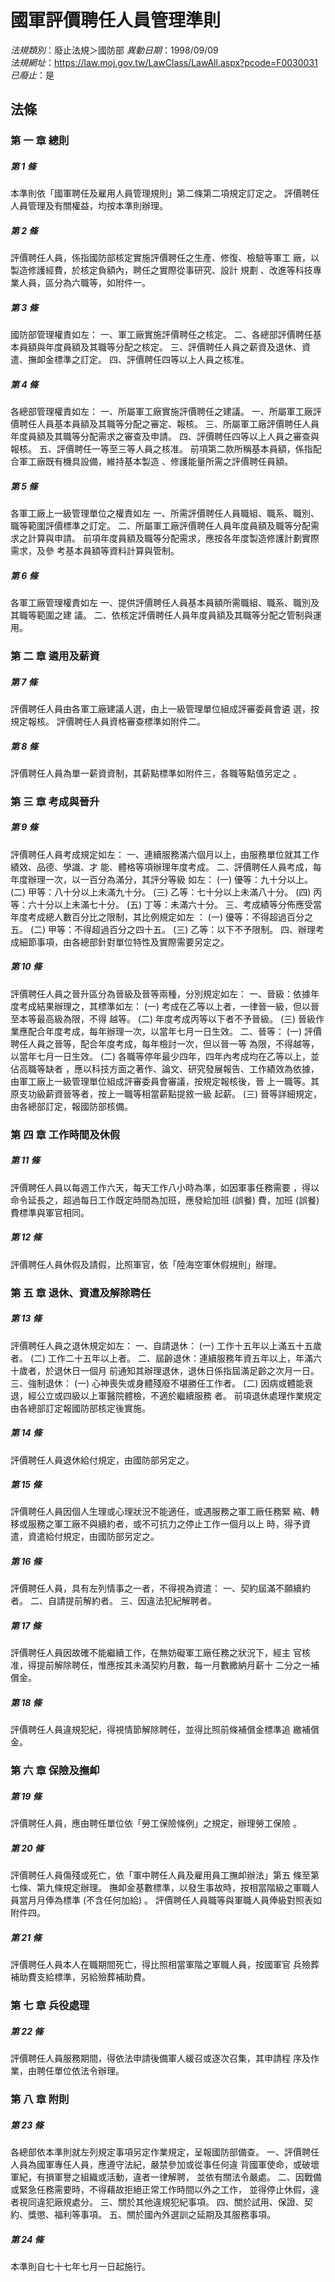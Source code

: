 # 國軍評價聘任人員管理準則

*法規類別*：廢止法規＞國防部
*異動日期*：1998/09/09  
*法規網址*：https://law.moj.gov.tw/LawClass/LawAll.aspx?pcode=F0030031
*已廢止*：是


## 法條
### 第 一 章 總則

##### 第 1 條
本準則依「國軍聘任及雇用人員管理規則」第二條第二項規定訂定之。
評價聘任人員管理及有關權益，均按本準則辦理。

##### 第 2 條
評價聘任人員，係指國防部核定實施評價聘任之生產、修復、檢驗等軍工
廠，以製造修護經費，於核定負額內，聘任之實際從事研究、設計  規劃
、改進等科技專業人員，區分為六職等，如附件一。

##### 第 3 條
國防部管理權責如左：
一、軍工廠實施評價聘任之核定。
二、各總部評價聘任基本員額與年度員額及其職等分配之核定。
三、評價聘任人員之薪資及退休、資遣、撫卹金標準之訂定。
四、評價聘任四等以上人員之核准。


##### 第 4 條
各總部管理權責如左：
一、所屬軍工廠實施評價聘任之建議。
一、所屬軍工廠評價聘任人員基本員額及其職等分配之審定、報核。
三、所屬軍工廠評價聘任人員年度員額及其職等分配需求之審查及申請。
四、評價聘任四等以上人員之審查與報核。
五、評價聘任一等至三等人員之核准。
前項第二款所稱基本員額，係指配合軍工廠既有機具設備，維持基本製造
、修護能量所需之評價聘任員額。


##### 第 5 條
各軍工廠上一級管理單位之權責如左
一、所需評價聘任人員職組、職系、職別、職等範圍評價標準之訂定。
二、所屬軍工廠評價聘任人員年度員額及職等分配需求之計算與申請。
前項年度員額及職等分配需求，應按各年度製造修護計劃實際需求，及參
考基本員額等資料計算與管制。


##### 第 6 條
各軍工廠管理權責如左
一、提供評價聘任人員基本員額所需職組、職系、職別及其職等範圍之建
    議。
二、依核定評價聘任人員年度員額及其職等分配之管制與運用。


### 第 二 章 遴用及薪資

##### 第 7 條
評價聘任人員由各軍工廠建議人選，由上一級管理單位組成評審委員會遴
選，按規定報核。
評價聘任人員資格審查標準如附件二。

##### 第 8 條
評價聘任人員為單一薪資資制，其薪點標準如附件三，各職等點值另定之
。

### 第 三 章 考成與晉升

##### 第 9 條
評價聘任人員考成規定如左：
一、連續服務滿六個月以上，由服務單位就其工作績效、品德、學識、才
    能、體格等項辦理年度考成。
二、評價聘任人員考成，每年度辦理一次，以一百分為滿分，其評分等級
    如左：
 (一) 優等：九十分以上。
 (二) 甲等：八十分以上未滿九十分。
 (三) 乙等：七十分以上未滿八十分。
 (四) 丙等：六十分以上未滿七十分。
 (五) 丁等：未滿六十分。
三、考成績等分佈應受當年度考成總人數百分比之限制，其比例規定如左
    ：
 (一) 優等：不得超過百分之五。
 (二) 甲等：不得超過百分之四十五。
 (三) 乙等：以下不予限制。
四、辦理考成細節事項，由各總部針對單位特性及實際需要另定之。


##### 第 10 條
評價聘任人員之晉升區分為晉級及晉等兩種，分別規定如左：
一、晉級：依據年度考成結果辦理之，其標準如左：
 (一) 考成在乙等以上者，一律晉一級，但以晉至本等最高級為限，不得
      越等。
 (二) 年度考成丙等以下者不予晉級。
 (三) 晉級作業應配合年度考成，每年辦理一次，以當年七月一日生效。
二、晉等：
 (一) 評價聘任人員之晉等，配合年度考成，每年檢討一次，但以晉一等
      為限，不得越等，以當年七月一日生效。
 (二) 各職等停年最少四年，四年內考成均在乙等以上，並佔高職等缺者
      ，應以科技方面之著作、論文、研究發展報告、工作績效為依據，
      由軍工廠上一級管理單位組成評審委員會審議，按規定報核後，晉
      上一職等。其原支功級薪資晉等者，按上一職等相當薪點提敘一級
      起薪。
 (三) 晉等詳細規定，由各總部訂定，報國防部核備。


### 第 四 章 工作時間及休假

##### 第 11 條
評價聘任人員以每週工作六天，每天工作八小時為準，如因軍事任務需要
，得以命令延長之，超過每日工作既定時間為加班，應發給加班 (誤餐)
費，加班 (誤餐) 費標準與軍官相同。

##### 第 12 條
評價聘任人員休假及請假，比照軍官，依「陸海空軍休假規則」辦理。

### 第 五 章 退休、資遣及解除聘任

##### 第 13 條
評價聘任人員之退休規定如左：
一、自請退休：
 (一) 工作十五年以上滿五十五歲者。
 (二) 工作二十五年以上者。
二、屆齡退休：連續服務年資五年以上，年滿六十歲者，於退休日一個月
    前通知其辦理退休，退休日係指屆滿足齡之次月一日。
三、強制退休：
 (一) 心神喪失或身體殘廢不堪勝任工作者。
 (二) 因病或體能衰退，經公立或四級以上軍醫院體檢，不適於繼續服務
      者。
前項退休處理作業規定由各總部訂定報國防部核定後實施。


##### 第 14 條
評價聘任人員退休給付規定，由國防部另定之。

##### 第 15 條
評價聘任人員因個人生理或心理狀況不能適任，或遇服務之軍工廠任務緊
縮、轉移或服務之軍工廠不與續約者，或不可抗力之停止工作一個月以上
時，得予資遣，資遣給付規定，由國防部另定之。

##### 第 16 條
評價聘任人員，具有左列情事之一者，不得視為資遣：
一、契約屆滿不願續約者。
二、自請提前解約者。
三、因違法犯紀解聘者。


##### 第 17 條
評價聘任人員因故確不能繼續工作，在無妨礙軍工廠任務之狀況下，經主
官核准，得提前解除聘任，惟應按其未滿契約月數，每一月數繳納月薪十
二分之一補償金。

##### 第 18 條
評價聘任人員違規犯紀，得視情節解除聘任，並得比照前條補償金標準追
繳補償金。

### 第 六 章 保險及撫卹

##### 第 19 條
評價聘任人員，應由聘任單位依「勞工保險條例」之規定，辦理勞工保險
。

##### 第 20 條
評價聘任人員傷殘或死亡，依「軍中聘任人員及雇用員工撫卹辦法」第五
條至第七條、第九條規定辦理。
撫卹金基數標準，以發生事故時，按相當階級之軍職人員當月月俸為標準
 (不含任何加給) 。
評價聘任人員職等與軍職人員俸級對照表如附件四。

##### 第 21 條
評價聘任人員本人在職期間死亡，得比照相當軍階之軍職人員，按國軍官
兵殮葬補助費支給標準，另給殮葬補助費。

### 第 七 章 兵役處理

##### 第 22 條
評價聘任人員服務期間，得依法申請後備軍人緩召或逐次召集，其申請程
序及作業，由聘任單位依法令辦理。

### 第 八 章 附則

##### 第 23 條
各總部依本準則就左列規定事項另定作業規定，呈報國防部備查。
一、評價聘任人員為國軍專任人員，應遵守法紀，嚴禁參加或從事任何違
    背國軍使命，或破壞軍紀，有損軍譽之組織或活動，違者一律解聘，
    並依有關法令嚴處。
二、因戰備或緊急任務需要時，不得藉故拒絕正常工作時間以外之工作，
    並得停止休假，違者視同違犯廠規處分。
三、關於其他違規犯紀事項。
四、關於試用、保證、契約、獎懲、福利等事項。
五、關於國內外選訓之延期及其服務事項。


##### 第 24 條
本準則自七十七年七月一日起施行。


